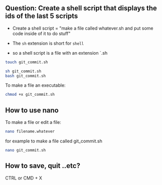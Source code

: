 ## Question:  Create a shell script that displays the ids of the last 5 scripts

- Create a shell script = "make a file called whatever.sh and put some code inside of it to do stuff" 

- The `sh` extension is short for `shell`
- so a shell script is a file with an extension `.sh


```bash
touch git_commit.sh
```


```bash
sh git_commit.sh
bash git_commit.sh
```

To make a file an executable: 
```bash
chmod +x git_commit.sh
```



## How to use nano

To make a file or edit a file: 

```bash
nano filename.whatever
```

for example to make a file called git_commit.sh

```bash
nano git_commit.sh
```

## How to save, quit ..etc?

CTRL or CMD + X